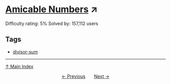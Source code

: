 # [Amicable Numbers](https://projecteuler.net/problem=21) ↗️

Difficulty rating: 5%
Solved by: 157,112 users
## Tags

- [divisor-sum](../tags/divisor-sum.md)



---

[↑ Main Index](../README.md)


<div align=center><a href='20.md'>← Previous</a> &nbsp;&nbsp; &nbsp;&nbsp;  <a href='22.md'>Next →</a></div>
